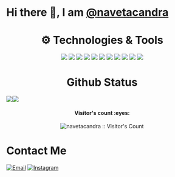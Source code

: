 # Hi there 👋, I am [@navetacandra](https://navetacandra.github.io)

<h1 align="center">⚙ Technologies & Tools</h1>
<div class="inline-block" align="center">
  <img src="https://img.shields.io/badge/html5-%23E34F26.svg?style=for-the-badge&logo=html5&logoColor=white">
  <img src="https://img.shields.io/badge/css3-%231572B6.svg?style=for-the-badge&logo=css3&logoColor=white">
  <img src="https://img.shields.io/badge/javascript-%23323330.svg?style=for-the-badge&logo=javascript&logoColor=%23F7DF1E">
  <img src="https://img.shields.io/badge/bootstrap-%23563D7C.svg?style=for-the-badge&logo=bootstrap&logoColor=white">
  <img src="https://img.shields.io/badge/figma-%23F24E1E.svg?style=for-the-badge&logo=figma&logoColor=white">
  <img src="https://img.shields.io/badge/Visual%20Studio%20Code-0078d7.svg?style=for-the-badge&logo=visual-studio-code&logoColor=white">
  <img src="https://img.shields.io/badge/next.js-000000?style=for-the-badge&logo=nextdotjs&logoColor=white">
  <img src="https://img.shields.io/badge/Tailwind_CSS-38B2AC?style=for-the-badge&logo=tailwind-css&logoColor=white">
  <img src="https://img.shields.io/badge/Vite-B73BFE?style=for-the-badge&logo=vite&logoColor=FFD62E">
  <img src="https://img.shields.io/badge/laravel-%23FF2D20.svg?style=for-the-badge&logo=laravel&logoColor=white">
  <img src="https://img.shields.io/badge/react-%2320232a.svg?style=for-the-badge&logo=react&logoColor=%2361DAFB">
</div>

<h1 align="center">Github Status</h1>
<div style="display: flex;">
  <img src="https://github-readme-stats.vercel.app/api?username=navetacandra&theme=dracula&column=7&no-frame=true&show_icons=true"/>
  <img src="https://github-readme-stats.vercel.app/api/top-langs/?username=navetacandra&theme=dracula&layout=donut&langs_count=10&hide_progress=true&no-frame=true&show_icons=true"/>
</div>

<h4 align="center">Visitor's count :eyes:</h4>
<p align="center"><img src="https://profile-counter.glitch.me/{navetacandra}/count.svg" alt="navetacandra :: Visitor's Count" /></p>

# Contact Me
[![Email](https://img.shields.io/badge/-Gmail-c14438?style=flat-square&logo=Gmail&logoColor=white)](mailto:navetacandraa@gmail.com)
[![Instagram](https://img.shields.io/badge/-Instagram-e4405f?style=flat-square&logo=instagram&logoColor=white)](https://instagram.com/navetacandra)
